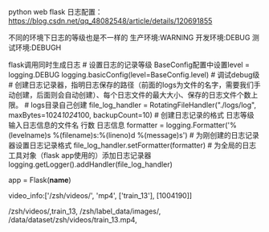 python web flask 日志配置：
https://blog.csdn.net/qq_48082548/article/details/120691855

不同的环境下日志的等级也是不一样的
生产环境:WARNING
开发环境:DEBUG
测试环境:DEBUGH

flask调用同时生成日志
		# 设置日志的记录等级
			BaseConfig配置中设置level = logging.DEBUG
        logging.basicConfig(level=BaseConfig.level) # 调试debug级
        # 创建日志记录器，指明日志保存的路径（前面的logs为文件的名字，需要我们手动创建，后面则会自动创建）、每个日志文件的最大大小、保存的日志文件个数上限。
        # logs目录自己创建
        file_log_handler = RotatingFileHandler("./logs/log", maxBytes=1024*1024*100, backupCount=10)
        # 创建日志记录的格式               日志等级    输入日志信息的文件名   行数       日志信息
        formatter = logging.Formatter('%(levelname)s %(filename)s:%(lineno)d %(message)s')
        # 为刚创建的日志记录器设置日志记录格式
        file_log_handler.setFormatter(formatter)
        # 为全局的日志工具对象（flask app使用的）添加日志记录器
        logging.getLogger().addHandler(file_log_handler)
        
app = Flask(__name__)



video_info:['/zsh/videos/', 'mp4', ['train_13'], [1004190]]

/zsh/videos/,train_13,
/zsh/label_data/images/,
/data/dataset/zsh/videos/train_13.mp4,